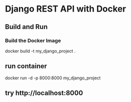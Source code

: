 # Django REST API with Docker

## Build and Run

### Build the Docker Image


docker build -t my_django_project .

## run container

docker run -d -p 8000:8000 my_django_project

## try http://localhost:8000